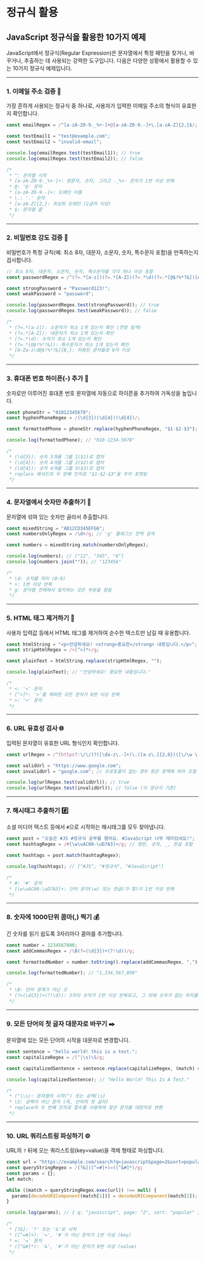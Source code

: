 # 정규식 활용
## JavaScript 정규식을 활용한 10가지 예제

JavaScript에서 정규식(Regular Expression)은 문자열에서 특정 패턴을 찾거나, 바꾸거나, 추출하는 데 사용되는 강력한 도구입니다. 다음은 다양한 상황에서 활용할 수 있는 10가지 정규식 예제입니다.

-----

### 1\. 이메일 주소 검증 📧

가장 흔하게 사용되는 정규식 중 하나로, 사용자가 입력한 이메일 주소의 형식이 유효한지 확인합니다.

```javascript
const emailRegex = /^[a-zA-Z0-9._%+-]+@[a-zA-Z0-9.-]+\.[a-zA-Z]{2,}$/;

const testEmail1 = "test@example.com";
const testEmail2 = "invalid-email";

console.log(emailRegex.test(testEmail1)); // true
console.log(emailRegex.test(testEmail2)); // false

/*
 * ^: 문자열 시작
 * [a-zA-Z0-9._%+-]+: 영문자, 숫자, 그리고 ._%+- 문자가 1번 이상 반복
 * @: '@' 문자
 * [a-zA-Z0-9.-]+: 도메인 이름
 * \.: '.' 문자
 * [a-zA-Z]{2,}: 최상위 도메인 (2글자 이상)
 * $: 문자열 끝
 */
```

-----

### 2\. 비밀번호 강도 검증 🔑

비밀번호가 특정 규칙(예: 최소 8자, 대문자, 소문자, 숫자, 특수문자 포함)을 만족하는지 검사합니다.

```javascript
// 최소 8자, 대문자, 소문자, 숫자, 특수문자를 각각 하나 이상 포함
const passwordRegex = /^(?=.*[a-z])(?=.*[A-Z])(?=.*\d)(?=.*[@$!%*?&])[A-Za-z\d@$!%*?&]{8,}$/;

const strongPassword = "Password123!";
const weakPassword = "password";

console.log(passwordRegex.test(strongPassword)); // true
console.log(passwordRegex.test(weakPassword)); // false

/*
 * (?=.*[a-z]): 소문자가 최소 1개 있는지 확인 (전방 탐색)
 * (?=.*[A-Z]): 대문자가 최소 1개 있는지 확인
 * (?=.*\d): 숫자가 최소 1개 있는지 확인
 * (?=.*[@$!%*?&]): 특수문자가 최소 1개 있는지 확인
 * [A-Za-z\d@$!%*?&]{8,}: 허용된 문자들로 8자 이상
 */
```

-----

### 3\. 휴대폰 번호 하이픈(-) 추가 📱

숫자로만 이루어진 휴대폰 번호 문자열에 자동으로 하이픈을 추가하여 가독성을 높입니다.

```javascript
const phoneStr = "01012345678";
const hyphenPhoneRegex = /(\d{3})(\d{4})(\d{4})/;

const formattedPhone = phoneStr.replace(hyphenPhoneRegex, "$1-$2-$3");

console.log(formattedPhone); // "010-1234-5678"

/*
 * (\d{3}): 숫자 3개를 그룹 1($1)로 캡처
 * (\d{4}): 숫자 4개를 그룹 2($2)로 캡처
 * (\d{4}): 숫자 4개를 그룹 3($3)로 캡처
 * replace 메서드의 두 번째 인자로 "$1-$2-$3"을 주어 포맷팅
 */
```

-----

### 4\. 문자열에서 숫자만 추출하기 🔢

문자열에 섞여 있는 숫자만 골라서 추출합니다.

```javascript
const mixedString = "AB12CD345EFG6";
const numbersOnlyRegex = /\d+/g; // 'g' 플래그는 전역 검색

const numbers = mixedString.match(numbersOnlyRegex);

console.log(numbers); // ["12", "345", "6"]
console.log(numbers.join("")); // "123456"

/*
 * \d: 숫자를 의미 (0-9)
 * +: 1번 이상 반복
 * g: 문자열 전체에서 일치하는 모든 부분을 찾음
 */
```

-----

### 5\. HTML 태그 제거하기 🚫

사용자 입력값 등에서 HTML 태그를 제거하여 순수한 텍스트만 남길 때 유용합니다.

```javascript
const htmlString = "<p>안녕하세요! <strong>중요한</strong> 내용입니다.</p>";
const stripHtmlRegex = /<[^>]*>/g;

const plainText = htmlString.replace(stripHtmlRegex, "");

console.log(plainText); // "안녕하세요! 중요한 내용입니다."

/*
 * <: '<' 문자
 * [^>]*: '>'를 제외한 모든 문자가 0번 이상 반복
 * >: '>' 문자
 */
```

-----

### 6\. URL 유효성 검사 🌐

입력된 문자열이 유효한 URL 형식인지 확인합니다.

```javascript
const urlRegex = /^(https?:\/\/)?([\da-z\.-]+)\.([a-z\.]{2,6})([\/\w \.-]*)*\/?$/;

const validUrl = "https://www.google.com";
const invalidUrl = "google.com"; // 프로토콜이 없는 경우 등은 정책에 따라 조절 가능

console.log(urlRegex.test(validUrl)); // true
console.log(urlRegex.test(invalidUrl)); // false (이 정규식 기준)
```

-----

### 7\. 해시태그 추출하기 \#️⃣

소셜 미디어 텍스트 등에서 `#`으로 시작하는 해시태그를 모두 찾아냅니다.

```javascript
const post = "오늘은 #JS #정규식 공부를 했어요. #JavaScript 너무 재미있네요!";
const hashtagRegex = /#[\w\uAC00-\uD7A3]+/g; // 영문, 숫자, _, 한글 포함

const hashtags = post.match(hashtagRegex);

console.log(hashtags); // ["#JS", "#정규식", "#JavaScript"]

/*
 * #: '#' 문자
 * [\w\uAC00-\uD7A3]+: 단어 문자(\w) 또는 한글(가-힣)이 1번 이상 반복
 */
```

-----

### 8\. 숫자에 1000단위 콤마(,) 찍기 💰

긴 숫자를 읽기 쉽도록 3자리마다 콤마를 추가합니다.

```javascript
const number = 1234567890;
const addCommasRegex = /\B(?=(\d{3})+(?!\d))/g;

const formattedNumber = number.toString().replace(addCommasRegex, ",");

console.log(formattedNumber); // "1,234,567,890"

/*
 * \B: 단어 경계가 아닌 곳
 * (?=(\d{3})+(?!\d)): 3자리 숫자가 1번 이상 반복되고, 그 뒤에 숫자가 없는 위치를 찾음 (전방 탐색)
 */
```

-----

### 9\. 모든 단어의 첫 글자 대문자로 바꾸기 ✒️

문자열에 있는 모든 단어의 시작을 대문자로 변경합니다.

```javascript
const sentence = "hello world! this is a test.";
const capitalizeRegex = /(^|\s)\S/g;

const capitalizedSentence = sentence.replace(capitalizeRegex, (match) => match.toUpperCase());

console.log(capitalizedSentence); // "Hello World! This Is A Test."

/*
 * (^|\s): 문자열의 시작(^) 또는 공백(\s)
 * \S: 공백이 아닌 문자 (즉, 단어의 첫 글자)
 * replace의 두 번째 인자로 함수를 사용하여 찾은 문자를 대문자로 변환
 */
```

-----

### 10\. URL 쿼리스트링 파싱하기 ⚙️

URL의 `?` 뒤에 오는 쿼리스트링(key=value)을 객체 형태로 파싱합니다.

```javascript
const url = "https://example.com/search?q=javascript&page=2&sort=popular";
const queryStringRegex = /[?&]([^=#]+)=([^&#]*)/g;
const params = {};
let match;

while ((match = queryStringRegex.exec(url)) !== null) {
  params[decodeURIComponent(match[1])] = decodeURIComponent(match[2]);
}

console.log(params); // { q: "javascript", page: "2", sort: "popular" }

/*
 * [?&]: '?' 또는 '&'로 시작
 * ([^=#]+): '=', '#'가 아닌 문자가 1번 이상 (key)
 * =: '=' 문자
 * ([^&#]*): '&', '#'가 아닌 문자가 0번 이상 (value)
 */
```
